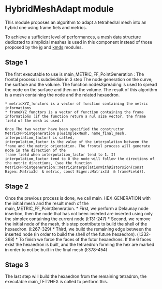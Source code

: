 # HybridMeshAdapt module

This module proposes an algorithm to adapt a tetrahedral mesh into an hybrid one using frame fiels and metrics.

To achieve a sufficient level of performances, a mesh data structure dedicated to simplicial meshes is used in this
component instead of those proposed by the [ig](../ig/README.md) and [kmds](../kmds/README.md) modules.

## Stage 1
The first executable to use is main_METRIC_FF_PointGeneration : The frontal process is subdividide in 3 step
    The node generation on the curve, the surface and the volume. The function nodesSpreading is used to spread the node
    on the surface and then on the volume. The result of this algorithm is a mesh containing the node and the related hexaedron.

    * metricXYZ_functors is a vector of function containing the metric informations
    * frameXYZ_functors is a vector of function containing the frame informations (if the function return a nul size vector, the frame field of the mesh is used.)

    Once The two vector have been specified the constructor MetricFFPointgeneration p(&simplexMesh, name_final_mesh, interpolation_factor) is called,
    interpolation_factor is the value of the interpolation between the frame and the metric orientation. The frontal process will generate node in the direction of the
    frame field when interpolation_factor tend to 1. If interpolation_factor tend to 0 the node will follow the directions of the metric directions, (see the function MetricFFPointgeneration::metricInterpolationWithDistorsion(const Eigen::Matrix3d  & metric, const Eigen::Matrix3d  & frameField)).


## Stage 2
Once the previous process is done, we call main_HEX_GENERATION with the initial mesh and the result mesh of the main_METRIC_FF_PointGeneration.
    * First, we perform a Delaunay node insertion, then the node that has not been inserted are inserted using only the simplex containing the current node (l:131-247)
    * Second, we remove the initial node of the mesh, this step contribute to build the shell of the hexaedron. (l:267-329)
    * Third, we build the remaining edge between the inserted node (in order to build the shell of the future hexaedron). (l:332-368)
    * To finish we force the faces of the futur hexaedrons. If the 6 faces exist the hexaedron is built, and the tetraedron forming the hex are marked in order to not be built
      in the final mesh (l:378-454)


## Stage 3
The last step will build the hexaedron from the remaining tetradron, the executable main_TET2HEX is called to perform this.
